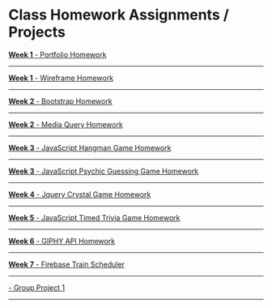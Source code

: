# Class Homework Assignments / Projects
<a href="https://august-johnson.github.io/week1/portfolio/index.html"><b>Week 1</b> - Portfolio Homework</a> <br />
<hr>
<a href="https://august-johnson.github.io/week1/wireframe/index.html"><b>Week 1</b> - Wireframe Homework</a> <br />
<hr>
<a href="https://august-johnson.github.io/week2/Bootstrap-Portfolio/index.html"><b>Week 2</b> - Bootstrap Homework</a> <br />
<hr>
<a href="https://august-johnson.github.io/week2/Responsive-Portfolio/index.html"><b>Week 2</b> - Media Query Homework</a> <br />
<hr>
<a href="https://august-johnson.github.io/week3/hangman-game/index.html"><b>Week 3</b> - JavaScript Hangman Game Homework</a> <br />
<hr>
<a href="https://august-johnson.github.io/week3/psychic-game/index.html"><b>Week 3</b> - JavaScript Psychic Guessing Game Homework</a> <br />
<hr>
<a href="https://august-johnson.github.io/week4/crystal-game/index.html"><b>Week 4</b> - Jquery Crystal Game Homework</a> <br />
<hr>
<a href="https://august-johnson.github.io/week5/triviagame/index.html"><b>Week 5</b> - JavaScript Timed Trivia Game Homework</a> <br />
<hr>
<a href="https://august-johnson.github.io/week6/GIFtastic/index.html"><b>Week 6</b> - GIPHY API Homework</a> <br />
<hr>
<a href="https://august-johnson.github.io/week7/train-schedule/index.html"><b>Week 7</b> - Firebase Train Scheduler</a> <br />
<hr>
<a href="https://sindygeb.github.io/incredible-ninjas/"> - Group Project 1</a>
<hr>


